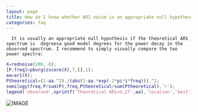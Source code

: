 ```yaml
---
layout: page
title: How do I know whether AR1 noise is an appropriate null hypothesis to test against?
categories: faq
---
```


      It is usually an appropriate null hypothesis if the theoretical AR1 spectrum is  degreesa good model degrees for the power decay in the observed spectrum. I recommend to simply visually compare the two power spectra:

```matlab
X=rednoise(200,.8);
[P,freq]=pburg(zscore(X),7,[],1);
aa=ar1(X);
Ptheoretical=(1-aa.^2)./(abs(1-aa.*exp(-2*pi*i*freq))).^2;
semilogy(freq,P/sum(P),freq,Ptheoretical/sum(Ptheoretical),'r');
legend('observed',sprintf('Theoretical AR1=%.2f',aa),'location','best')
```

![IMAGE](images/is_ar1_ok_01.png)

